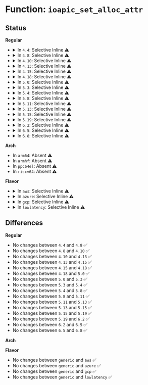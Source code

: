 # Function: <code>ioapic_set_alloc_attr</code>

## Status
<b>Regular</b>
<ul>
<li>
<details>
<summary>In <code>4.4</code>: Selective Inline ⚠️</summary>

```c
void ioapic_set_alloc_attr(struct irq_alloc_info *info, int node, int trigger, int polarity);
```

**Collision:** Unique Global

**Inline:** Selective

**Transformation:** False

**Instances:**

```
In arch/x86/kernel/apic/io_apic.c (ffffffff81f7298f)
Location: arch/x86/kernel/apic/io_apic.c:867
Inline: True
Inline callers:
  - arch/x86/kernel/apic/io_apic.c:check_timer
Direct callers:
  - arch/x86/kernel/acpi/boot.c:acpi_register_gsi_ioapic
```
**Symbols:**

```
ffffffff810570b0-ffffffff8105710b: ioapic_set_alloc_attr (STB_GLOBAL)
```
</details>
</li>
<li>
<details>
<summary>In <code>4.8</code>: Selective Inline ⚠️</summary>

```c
void ioapic_set_alloc_attr(struct irq_alloc_info *info, int node, int trigger, int polarity);
```

**Collision:** Unique Global

**Inline:** Selective

**Transformation:** False

**Instances:**

```
In arch/x86/kernel/apic/io_apic.c (ffffffff81f9b1b7)
Location: arch/x86/kernel/apic/io_apic.c:867
Inline: True
Inline callers:
  - arch/x86/kernel/apic/io_apic.c:check_timer
Direct callers:
  - arch/x86/kernel/acpi/boot.c:acpi_register_gsi_ioapic
```
**Symbols:**

```
ffffffff81057350-ffffffff810573a4: ioapic_set_alloc_attr (STB_GLOBAL)
```
</details>
</li>
<li>
<details>
<summary>In <code>4.10</code>: Selective Inline ⚠️</summary>

```c
void ioapic_set_alloc_attr(struct irq_alloc_info *info, int node, int trigger, int polarity);
```

**Collision:** Unique Global

**Inline:** Selective

**Transformation:** False

**Instances:**

```
In arch/x86/kernel/apic/io_apic.c (ffffffff81fd66f0)
Location: arch/x86/kernel/apic/io_apic.c:866
Inline: True
Inline callers:
  - arch/x86/kernel/apic/io_apic.c:check_timer
Direct callers:
  - arch/x86/kernel/acpi/boot.c:acpi_register_gsi_ioapic
```
**Symbols:**

```
ffffffff8105a0e0-ffffffff8105a134: ioapic_set_alloc_attr (STB_GLOBAL)
```
</details>
</li>
<li>
<details>
<summary>In <code>4.13</code>: Selective Inline ⚠️</summary>

```c
void ioapic_set_alloc_attr(struct irq_alloc_info *info, int node, int trigger, int polarity);
```

**Collision:** Unique Global

**Inline:** Selective

**Transformation:** False

**Instances:**

```
In arch/x86/kernel/apic/io_apic.c (ffffffff820b7450)
Location: arch/x86/kernel/apic/io_apic.c:866
Inline: True
Inline callers:
  - arch/x86/kernel/apic/io_apic.c:check_timer
Direct callers:
  - arch/x86/kernel/acpi/boot.c:acpi_register_gsi_ioapic
```
**Symbols:**

```
ffffffff81059730-ffffffff81059784: ioapic_set_alloc_attr (STB_GLOBAL)
```
</details>
</li>
<li>
<details>
<summary>In <code>4.15</code>: Selective Inline ⚠️</summary>

```c
void ioapic_set_alloc_attr(struct irq_alloc_info *info, int node, int trigger, int polarity);
```

**Collision:** Unique Global

**Inline:** Selective

**Transformation:** False

**Instances:**

```
In arch/x86/kernel/apic/io_apic.c (ffffffff826bddf1)
Location: arch/x86/kernel/apic/io_apic.c:867
Inline: True
Inline callers:
  - arch/x86/kernel/apic/io_apic.c:check_timer
Direct callers:
  - arch/x86/kernel/acpi/boot.c:acpi_register_gsi_ioapic
```
**Symbols:**

```
ffffffff8105dc20-ffffffff8105dc74: ioapic_set_alloc_attr (STB_GLOBAL)
```
</details>
</li>
<li>
<details>
<summary>In <code>4.18</code>: Selective Inline ⚠️</summary>

```c
void ioapic_set_alloc_attr(struct irq_alloc_info *info, int node, int trigger, int polarity);
```

**Collision:** Unique Global

**Inline:** Selective

**Transformation:** False

**Instances:**

```
In arch/x86/kernel/apic/io_apic.c (ffffffff826e7ba8)
Location: arch/x86/kernel/apic/io_apic.c:868
Inline: True
Inline callers:
  - arch/x86/kernel/apic/io_apic.c:check_timer
Direct callers:
  - arch/x86/kernel/acpi/boot.c:acpi_register_gsi_ioapic
```
**Symbols:**

```
ffffffff81060c70-ffffffff81060cc4: ioapic_set_alloc_attr (STB_GLOBAL)
```
</details>
</li>
<li>
<details>
<summary>In <code>5.0</code>: Selective Inline ⚠️</summary>

```c
void ioapic_set_alloc_attr(struct irq_alloc_info *info, int node, int trigger, int polarity);
```

**Collision:** Unique Global

**Inline:** Selective

**Transformation:** False

**Instances:**

```
In arch/x86/kernel/apic/io_apic.c (ffffffff8289e6f1)
Location: arch/x86/kernel/apic/io_apic.c:868
Inline: True
Inline callers:
  - arch/x86/kernel/apic/io_apic.c:check_timer
Direct callers:
  - arch/x86/kernel/acpi/boot.c:acpi_register_gsi_ioapic
```
**Symbols:**

```
ffffffff81066950-ffffffff810669a4: ioapic_set_alloc_attr (STB_GLOBAL)
```
</details>
</li>
<li>
<details>
<summary>In <code>5.3</code>: Selective Inline ⚠️</summary>

```c
void ioapic_set_alloc_attr(struct irq_alloc_info *info, int node, int trigger, int polarity);
```

**Collision:** Unique Global

**Inline:** Selective

**Transformation:** False

**Instances:**

```
In arch/x86/kernel/apic/io_apic.c (ffffffff828b657f)
Location: arch/x86/kernel/apic/io_apic.c:871
Inline: True
Inline callers:
  - arch/x86/kernel/apic/io_apic.c:check_timer
Direct callers:
  - arch/x86/kernel/acpi/boot.c:acpi_register_gsi_ioapic
```
**Symbols:**

```
ffffffff8106a100-ffffffff8106a155: ioapic_set_alloc_attr (STB_GLOBAL)
```
</details>
</li>
<li>
<details>
<summary>In <code>5.4</code>: Selective Inline ⚠️</summary>

```c
void ioapic_set_alloc_attr(struct irq_alloc_info *info, int node, int trigger, int polarity);
```

**Collision:** Unique Global

**Inline:** Selective

**Transformation:** False

**Instances:**

```
In arch/x86/kernel/apic/io_apic.c (ffffffff828b9a42)
Location: arch/x86/kernel/apic/io_apic.c:871
Inline: True
Inline callers:
  - arch/x86/kernel/apic/io_apic.c:check_timer
Direct callers:
  - arch/x86/kernel/acpi/boot.c:acpi_register_gsi_ioapic
```
**Symbols:**

```
ffffffff8106aaa0-ffffffff8106aaf5: ioapic_set_alloc_attr (STB_GLOBAL)
```
</details>
</li>
<li>
<details>
<summary>In <code>5.8</code>: Selective Inline ⚠️</summary>

```c
void ioapic_set_alloc_attr(struct irq_alloc_info *info, int node, int trigger, int polarity);
```

**Collision:** Unique Global

**Inline:** Selective

**Transformation:** False

**Instances:**

```
In arch/x86/kernel/apic/io_apic.c (ffffffff82cdee6f)
Location: arch/x86/kernel/apic/io_apic.c:858
Inline: True
Inline callers:
  - arch/x86/kernel/apic/io_apic.c:check_timer
Direct callers:
  - arch/x86/kernel/acpi/boot.c:acpi_register_gsi_ioapic
```
**Symbols:**

```
ffffffff81071e80-ffffffff81071ed5: ioapic_set_alloc_attr (STB_GLOBAL)
```
</details>
</li>
<li>
<details>
<summary>In <code>5.11</code>: Selective Inline ⚠️</summary>

```c
void ioapic_set_alloc_attr(struct irq_alloc_info *info, int node, int trigger, int polarity);
```

**Collision:** Unique Global

**Inline:** Selective

**Transformation:** False

**Instances:**

```
In arch/x86/kernel/apic/io_apic.c (ffffffff82fcb219)
Location: arch/x86/kernel/apic/io_apic.c:861
Inline: True
Inline callers:
  - arch/x86/kernel/apic/io_apic.c:check_timer
Direct callers:
  - arch/x86/kernel/acpi/boot.c:acpi_register_gsi_ioapic
```
**Symbols:**

```
ffffffff81073330-ffffffff81073385: ioapic_set_alloc_attr (STB_GLOBAL)
```
</details>
</li>
<li>
<details>
<summary>In <code>5.13</code>: Selective Inline ⚠️</summary>

```c
void ioapic_set_alloc_attr(struct irq_alloc_info *info, int node, int trigger, int polarity);
```

**Collision:** Unique Global

**Inline:** Selective

**Transformation:** False

**Instances:**

```
In arch/x86/kernel/apic/io_apic.c (ffffffff831d5ab0)
Location: arch/x86/kernel/apic/io_apic.c:861
Inline: True
Inline callers:
  - arch/x86/kernel/apic/io_apic.c:check_timer
Direct callers:
  - arch/x86/kernel/acpi/boot.c:acpi_register_gsi_ioapic
```
**Symbols:**

```
ffffffff81073e00-ffffffff81073e55: ioapic_set_alloc_attr (STB_GLOBAL)
```
</details>
</li>
<li>
<details>
<summary>In <code>5.15</code>: Selective Inline ⚠️</summary>

```c
void ioapic_set_alloc_attr(struct irq_alloc_info *info, int node, int trigger, int polarity);
```

**Collision:** Unique Global

**Inline:** Selective

**Transformation:** False

**Instances:**

```
In arch/x86/kernel/apic/io_apic.c (ffffffff832b86f7)
Location: arch/x86/kernel/apic/io_apic.c:861
Inline: True
Inline callers:
  - arch/x86/kernel/apic/io_apic.c:check_timer
Direct callers:
  - arch/x86/kernel/acpi/boot.c:acpi_register_gsi_ioapic
```
**Symbols:**

```
ffffffff81081500-ffffffff81081555: ioapic_set_alloc_attr (STB_GLOBAL)
```
</details>
</li>
<li>
<details>
<summary>In <code>5.19</code>: Selective Inline ⚠️</summary>

```c
void ioapic_set_alloc_attr(struct irq_alloc_info *info, int node, int trigger, int polarity);
```

**Collision:** Unique Global

**Inline:** Selective

**Transformation:** False

**Instances:**

```
In arch/x86/kernel/apic/io_apic.c (ffffffff8346a44c)
Location: arch/x86/kernel/apic/io_apic.c:862
Inline: True
Inline callers:
  - arch/x86/kernel/apic/io_apic.c:check_timer
Direct callers:
  - arch/x86/kernel/acpi/boot.c:acpi_register_gsi_ioapic
```
**Symbols:**

```
ffffffff81090fd0-ffffffff81091033: ioapic_set_alloc_attr (STB_GLOBAL)
```
</details>
</li>
<li>
<details>
<summary>In <code>6.2</code>: Selective Inline ⚠️</summary>

```c
void ioapic_set_alloc_attr(struct irq_alloc_info *info, int node, int trigger, int polarity);
```

**Collision:** Unique Global

**Inline:** Selective

**Transformation:** False

**Instances:**

```
In arch/x86/kernel/apic/io_apic.c (ffffffff83e8f668)
Location: arch/x86/kernel/apic/io_apic.c:862
Inline: True
Inline callers:
  - arch/x86/kernel/apic/io_apic.c:check_timer
Direct callers:
  - arch/x86/kernel/acpi/boot.c:acpi_register_gsi_ioapic
```
**Symbols:**

```
ffffffff810a5b90-ffffffff810a5bf3: ioapic_set_alloc_attr (STB_GLOBAL)
```
</details>
</li>
<li>
<details>
<summary>In <code>6.5</code>: Selective Inline ⚠️</summary>

```c
void ioapic_set_alloc_attr(struct irq_alloc_info *info, int node, int trigger, int polarity);
```

**Collision:** Unique Global

**Inline:** Selective

**Transformation:** False

**Instances:**

```
In arch/x86/kernel/apic/io_apic.c (ffffffff836b2f0b)
Location: arch/x86/kernel/apic/io_apic.c:863
Inline: True
Inline callers:
  - arch/x86/kernel/apic/io_apic.c:check_timer
Direct callers:
  - arch/x86/kernel/acpi/boot.c:acpi_register_gsi_ioapic
```
**Symbols:**

```
ffffffff810a8d90-ffffffff810a8df3: ioapic_set_alloc_attr (STB_GLOBAL)
```
</details>
</li>
<li>
<details>
<summary>In <code>6.8</code>: Selective Inline ⚠️</summary>

```c
void ioapic_set_alloc_attr(struct irq_alloc_info *info, int node, int trigger, int polarity);
```

**Collision:** Unique Global

**Inline:** Selective

**Transformation:** False

**Instances:**

```
In arch/x86/kernel/apic/io_apic.c (ffffffff838e37eb)
Location: arch/x86/kernel/apic/io_apic.c:863
Inline: True
Inline callers:
  - arch/x86/kernel/apic/io_apic.c:check_timer
Direct callers:
  - arch/x86/kernel/acpi/boot.c:acpi_register_gsi_ioapic
```
**Symbols:**

```
ffffffff810afe20-ffffffff810afe83: ioapic_set_alloc_attr (STB_GLOBAL)
```
</details>
</li>
</ul>
<b>Arch</b>
<ul>
<li>
In <code>arm64</code>: Absent ⚠️
</li>
<li>
In <code>armhf</code>: Absent ⚠️
</li>
<li>
In <code>ppc64el</code>: Absent ⚠️
</li>
<li>
In <code>riscv64</code>: Absent ⚠️
</li>
</ul>
<b>Flavor</b>
<ul>
<li>
<details>
<summary>In <code>aws</code>: Selective Inline ⚠️</summary>

```c
void ioapic_set_alloc_attr(struct irq_alloc_info *info, int node, int trigger, int polarity);
```

**Collision:** Unique Global

**Inline:** Selective

**Transformation:** False

**Instances:**

```
In arch/x86/kernel/apic/io_apic.c (ffffffff828a7a5a)
Location: arch/x86/kernel/apic/io_apic.c:871
Inline: True
Inline callers:
  - arch/x86/kernel/apic/io_apic.c:check_timer
Direct callers:
  - arch/x86/kernel/acpi/boot.c:acpi_register_gsi_ioapic
```
**Symbols:**

```
ffffffff8106a590-ffffffff8106a5e5: ioapic_set_alloc_attr (STB_GLOBAL)
```
</details>
</li>
<li>
<details>
<summary>In <code>azure</code>: Selective Inline ⚠️</summary>

```c
void ioapic_set_alloc_attr(struct irq_alloc_info *info, int node, int trigger, int polarity);
```

**Collision:** Unique Global

**Inline:** Selective

**Transformation:** False

**Instances:**

```
In arch/x86/kernel/apic/io_apic.c (ffffffff8289fb24)
Location: arch/x86/kernel/apic/io_apic.c:871
Inline: True
Inline callers:
  - arch/x86/kernel/apic/io_apic.c:check_timer
Direct callers:
  - arch/x86/kernel/acpi/boot.c:acpi_register_gsi_ioapic
```
**Symbols:**

```
ffffffff8105a8f0-ffffffff8105a945: ioapic_set_alloc_attr (STB_GLOBAL)
```
</details>
</li>
<li>
<details>
<summary>In <code>gcp</code>: Selective Inline ⚠️</summary>

```c
void ioapic_set_alloc_attr(struct irq_alloc_info *info, int node, int trigger, int polarity);
```

**Collision:** Unique Global

**Inline:** Selective

**Transformation:** False

**Instances:**

```
In arch/x86/kernel/apic/io_apic.c (ffffffff828ba959)
Location: arch/x86/kernel/apic/io_apic.c:871
Inline: True
Inline callers:
  - arch/x86/kernel/apic/io_apic.c:check_timer
Direct callers:
  - arch/x86/kernel/acpi/boot.c:acpi_register_gsi_ioapic
```
**Symbols:**

```
ffffffff8106aa40-ffffffff8106aa95: ioapic_set_alloc_attr (STB_GLOBAL)
```
</details>
</li>
<li>
<details>
<summary>In <code>lowlatency</code>: Selective Inline ⚠️</summary>

```c
void ioapic_set_alloc_attr(struct irq_alloc_info *info, int node, int trigger, int polarity);
```

**Collision:** Unique Global

**Inline:** Selective

**Transformation:** False

**Instances:**

```
In arch/x86/kernel/apic/io_apic.c (ffffffff828baa6f)
Location: arch/x86/kernel/apic/io_apic.c:871
Inline: True
Inline callers:
  - arch/x86/kernel/apic/io_apic.c:check_timer
Direct callers:
  - arch/x86/kernel/acpi/boot.c:acpi_register_gsi_ioapic
```
**Symbols:**

```
ffffffff8106c140-ffffffff8106c195: ioapic_set_alloc_attr (STB_GLOBAL)
```
</details>
</li>
</ul>

## Differences
<b>Regular</b>
<ul>
<li>
No changes between <code>4.4</code> and <code>4.8</code> ✅
</li>
<li>
No changes between <code>4.8</code> and <code>4.10</code> ✅
</li>
<li>
No changes between <code>4.10</code> and <code>4.13</code> ✅
</li>
<li>
No changes between <code>4.13</code> and <code>4.15</code> ✅
</li>
<li>
No changes between <code>4.15</code> and <code>4.18</code> ✅
</li>
<li>
No changes between <code>4.18</code> and <code>5.0</code> ✅
</li>
<li>
No changes between <code>5.0</code> and <code>5.3</code> ✅
</li>
<li>
No changes between <code>5.3</code> and <code>5.4</code> ✅
</li>
<li>
No changes between <code>5.4</code> and <code>5.8</code> ✅
</li>
<li>
No changes between <code>5.8</code> and <code>5.11</code> ✅
</li>
<li>
No changes between <code>5.11</code> and <code>5.13</code> ✅
</li>
<li>
No changes between <code>5.13</code> and <code>5.15</code> ✅
</li>
<li>
No changes between <code>5.15</code> and <code>5.19</code> ✅
</li>
<li>
No changes between <code>5.19</code> and <code>6.2</code> ✅
</li>
<li>
No changes between <code>6.2</code> and <code>6.5</code> ✅
</li>
<li>
No changes between <code>6.5</code> and <code>6.8</code> ✅
</li>
</ul>
<b>Arch</b>
<ul>
</ul>
<b>Flavor</b>
<ul>
<li>
No changes between <code>generic</code> and <code>aws</code> ✅
</li>
<li>
No changes between <code>generic</code> and <code>azure</code> ✅
</li>
<li>
No changes between <code>generic</code> and <code>gcp</code> ✅
</li>
<li>
No changes between <code>generic</code> and <code>lowlatency</code> ✅
</li>
</ul>
